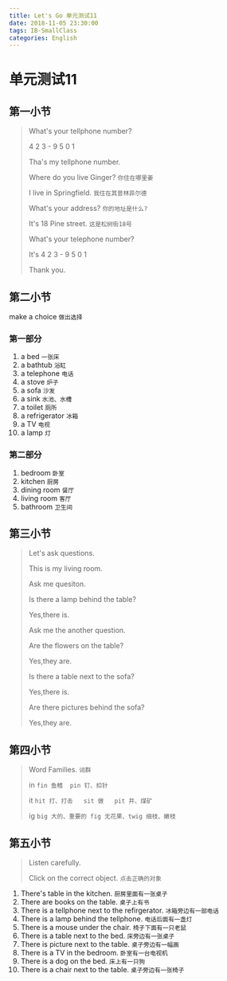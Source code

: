 ```yaml
---
title: Let's Go 单元测试11
date: 2018-11-05 23:30:00
tags: IB-SmallClass
categories: English
---
```



# 单元测试11

## 第一小节

> What's your tellphone number?
> 
> 4 2 3 - 9 5 0 1
> 
> Tha's my tellphone number.
> 
> Where do you live Ginger? `你住在哪里姜`
> 
> I live in Springfield. `我住在其普林菲尔德`
> 
> What's your address? `你的地址是什么?`
> 
> It's 18 Pine street. `这是松树街18号`
> 
> What's your telephone number?
> 
> It's 4 2 3 - 9 5 0 1
> 
> Thank you.


## 第二小节

make a choice `做出选择`

### 第一部分

1. a bed `一张床`
2. a bathtub `浴缸`
3. a telephone `电话`
4. a stove `炉子`
5. a sofa `沙发`
6. a sink `水池、水槽`
7. a toilet `厕所`
8. a refrigerator `冰箱`
9. a TV `电视`
10. a lamp `灯`

### 第二部分

1. bedroom `卧室`
2. kitchen `厨房`
3. dining room `餐厅`
4. living room `客厅`
5. bathroom `卫生间`


## 第三小节

> Let's ask questions.
> 
> This is my living room.
> 
> Ask me quesiton.
> 
> Is there a lamp behind the table?
> 
> Yes,there is.
> 
> Ask me the another question.
> 
> Are the flowers on the table?
> 
> Yes,they are.
> 
> Is there a table next to the sofa?
> 
> Yes,there is.
> 
> Are there pictures behind the sofa?
> 
> Yes,they are.


## 第四小节

> Word Families. `词群`
> 
> in `fin 鱼鳍  pin 钉、扣针`
> 
> it `hit 打、打击   sit 做   pit 井、煤矿`
> 
> ig `big 大的、重要的 fig 无花果、twig 细枝、嫩枝`



## 第五小节

> Listen carefully.
> 
> Click on the correct object. `点击正确的对象`

1. There's table in the kitchen. `厨房里面有一张桌子`
2. There are books on the table. `桌子上有书`
3. There is a tellphone next to the refirgerator. `冰箱旁边有一部电话`
4. There is a lamp behind the tellphone. `电话后面有一盏灯`
5. There is a mouse under the chair. `椅子下面有一只老鼠`
6. There is a table next to the bed. `床旁边有一张桌子`
7. There is picture next to the table. `桌子旁边有一幅画`
8. There is a TV in the bedroom. `卧室有一台电视机`
9. There is a dog on the bed. `床上有一只狗`
10. There is a chair next to the table. `桌子旁边有一张椅子`














